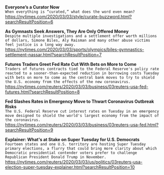 **Everyone’s a Curator Now**\
`When everything is “curated,” what does the word even mean?`\
https://nytimes.com/2020/03/03/style/curate-buzzword.html?searchResultPosition=6

**As Gymnasts Seek Answers, They Are Only Offered Money**\
`Despite multiple investigations and a settlement offer worth millions of dollars, Simone Biles, Aly Raisman and many other abuse victims feel justice is a long way away.`\
https://nytimes.com/2020/03/03/sports/olympics/biles-gymnastics-settlement-nassar.html?searchResultPosition=7

**Futures Traders Greet Fed Rate Cut With Bets on More to Come**\
`Traders of futures contracts tied to the Federal Reserve's policy rate reacted to a sooner-than-expected reduction in borrowing costs Tuesday with bets on more to come as the central bank moves to try to shield the U.S. economy from the effects of the new coronavirus.`\
https://nytimes.com/reuters/2020/03/03/business/03reuters-usa-fed-futures.html?searchResultPosition=8

**Fed Slashes Rates in Emergency Move to Thwart Coronavirus Outbreak Risks**\
`The U.S. Federal Reserve cut interest rates on Tuesday in an emergency move designed to shield the world's largest economy from the impact of the coronavirus.`\
https://nytimes.com/reuters/2020/03/03/business/03reuters-usa-fed.html?searchResultPosition=9

**Explainer: What's at Stake on Super Tuesday for U.S. Democrats**\
`Fourteen states and one U.S. territory are hosting Super Tuesday primary elections, a flurry that could bring more clarity about which Democratic presidential contender voters prefer to challenge Republican President Donald Trump in November.`\
https://nytimes.com/reuters/2020/03/03/us/politics/03reuters-usa-election-super-tuesday-explainer.html?searchResultPosition=10

